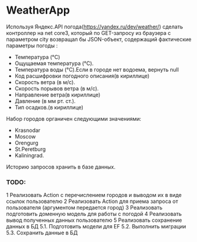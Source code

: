 # WeatherApp
Используя Яндекс.API погода(https://yandex.ru/dev/weather/) сделать контроллер на net core3, который по GET-запросу из браузера с параметром city возвращал бы JSON-объект, содержащий фактические параметры погоды :
- Температура (°C)
- Ощущаемая температура (°C).
- Температура воды (°C).Если в городе нет водоема, вернуть null
- Код расшифровки погодного описания(в кириллице)
- Скорость ветра (в м/с).
- Скорость порывов ветра (в м/с).
- Направление ветра(в кириллице)
- Давление (в мм рт. ст.).
- Тип осадков.(в кириллице)

Набор городов органичен следующими значениями:
- Krasnodar
- Moscow
- Orengurg
- St.Peretburg
- Kaliningrad.

Историю запросов хранить в базе данных.


### TODO:
1 Реализовать Action с перечислением городов и выводом их в виде ссылок пользователю 
2 Реализовать Action для приема запроса от пользователя (аргументом передается город)
3 Реализовать подготовить доменную модель для работы с погодой
4 Реализовать вывод полученных данных пользователю
5 Реализовать сохранение данных в БД
  5.1. Подготовить модели для EF
  5.2. Выполнить миграции
  5.3. Сохранить данные в БД
